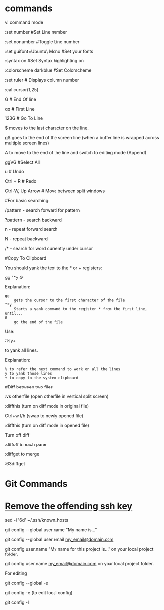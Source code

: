 # commands

vi command mode

:set number  #Set Line number

:set nonumber #Toggle Line number

:set guifont=Ubuntu\ Mono #Set your fonts

:syntax on #Set Syntax highlighting on

:colorscheme darkblue #Set Colorscheme

:set ruler # Displays column number

:cal cursor(1,25)

G # End Of line

gg # First Line

123G # Go To Line

$ moves to the last character on the line.

g$ goes to the end of the screen line (when a buffer line is wrapped across multiple screen lines)

A to move to the end of the line and switch to editing mode (Append)

ggVG #Select All

u # Undo

Ctrl + R # Redo

Ctrl-W, Up Arrow # Move between split windows

#For basic searching:

/pattern       - search forward for pattern

?pattern       - search backward

n              - repeat forward search

N              - repeat backward

/*              - search for word currently under cursor




#Copy To Clipboard

You should yank the text to the * or + registers:

gg "*y G

Explanation:

    gg
        gets the cursor to the first character of the file
    "*y
        Starts a yank command to the register * from the first line, until...
    G
        go the end of the file

Use:

:%y+

to yank all lines.

Explanation:

    % to refer the next command to work on all the lines
    y to yank those lines
    + to copy to the system clipboard



#Diff between two files

:vs otherfile (open otherfile in vertical split screen)

:diffthis (turn on diff mode in original file)

Ctrl+w l/h  (swap to newly opened file)

:diffthis (turn on diff mode in opened file)

Turn off diff

:diffoff in each pane

:diffget to merge 

:63diffget

# Git Commands

# [Remove the offending ssh key](http://bit.ly/2e6h7g5)

sed -i '6d' ~/.ssh/known_hosts

git config --global user.name "My name is..."

git config --global user.email my_email@domain.com

git config user.name "My name for this project is..." on your local project folder.

git config user.name my_email@domain.com on your local project folder.

For editing

git config --global -e

git config -e (to edit local config)

git config -l


